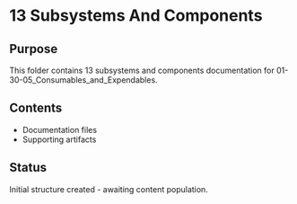 # 13 Subsystems And Components

## Purpose
This folder contains 13 subsystems and components documentation for 01-30-05_Consumables_and_Expendables.

## Contents
- Documentation files
- Supporting artifacts

## Status
Initial structure created - awaiting content population.
